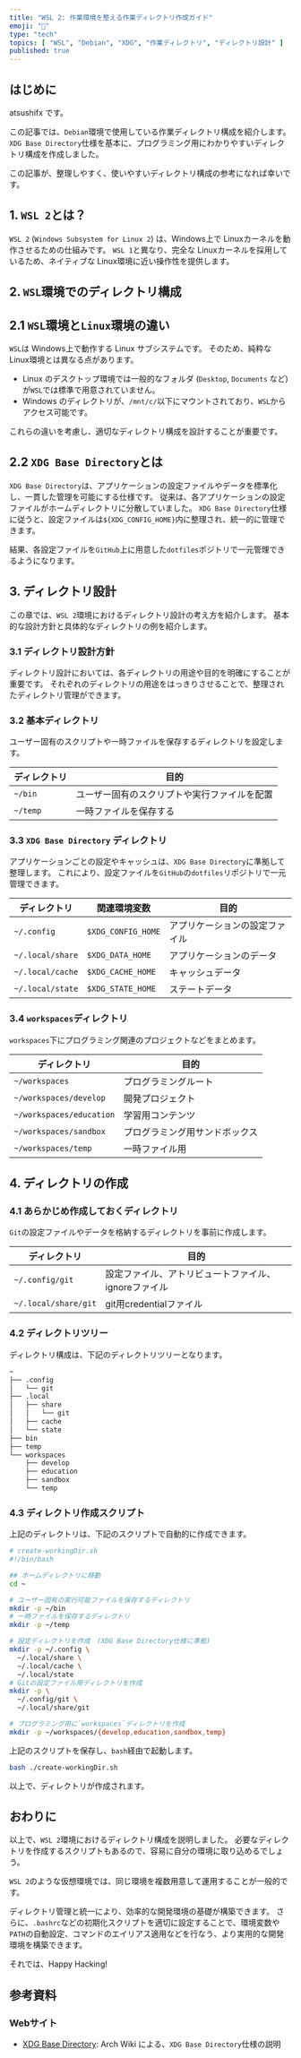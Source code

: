```yaml
---
title: "WSL 2: 作業環境を整える作業ディレクトリ作成ガイド"
emoji: "🐧"
type: "tech"
topics: [ "WSL", "Debian", "XDG", "作業ディレクトリ", "ディレクトリ設計" ]
published: true
---
```


## はじめに

atsushifx です。

この記事では、`Debian`環境で使用している作業ディレクトリ構成を紹介します。
`XDG Base Directory`仕様を基本に、プログラミング用にわかりやすいディレクトリ構成を作成しました。

この記事が、整理しやすく、使いやすいディレクトリ構成の参考になれば幸いです。

## 1. `WSL 2`とは？

`WSL 2` (`Windows Subsystem for Linux 2`) は、Windows上で Linuxカーネルを動作させるための仕組みです。
`WSL 1`と異なり、完全な Linuxカーネルを採用しているため、ネイティブな Linux環境に近い操作性を提供します。

## 2. `WSL`環境でのディレクトリ構成

## 2.1 `WSL`環境と`Linux`環境の違い

`WSL`は Windows上で動作する Linux サブシステムです。
そのため、純粋な Linux環境とは異なる点があります。

- Linux のデスクトップ環境では一般的なフォルダ (`Desktop`, `Documents` など) が`WSL`では標準で用意されていません。
- Windows のディレクトリが、`/mnt/c/`以下にマウントされており、`WSL`からアクセス可能です。

これらの違いを考慮し、適切なディレクトリ構成を設計することが重要です。

## 2.2 `XDG Base Directory`とは

`XDG Base Directory`は、アプリケーションの設定ファイルやデータを標準化し、一貫した管理を可能にする仕様です。
従来は、各アプリケーションの設定ファイルがホームディレクトリに分散していました。
`XDG Base Directory`仕様に従うと、設定ファイルは`${XDG_CONFIG_HOME}`内に整理され、統一的に管理できます。

結果、各設定ファイルを`GitHub`上に用意した`dotfiles`ポジトリで一元管理できるようになります。

## 3. ディレクトリ設計

この章では、`WSL 2`環境におけるディレクトリ設計の考え方を紹介します。
基本的な設計方針と具体的なディレクトリの例を紹介します。

### 3.1 ディレクトリ設計方針

ディレクトリ設計においては、各ディレクトリの用途や目的を明確にすることが重要です。
それぞれのディレクトリの用途をはっきりさせることで、整理されたディレクトリ管理ができます。

### 3.2 基本ディレクトリ

ユーザー固有のスクリプトや一時ファイルを保存するディレクトリを設定します。

| ディレクトリ | 目的 |
| --- | --- |
| `~/bin` | ユーザー固有のスクリプトや実行ファイルを配置 |
| `~/temp` | 一時ファイルを保存する |

### 3.3 `XDG Base Directory` ディレクトリ

アプリケーションごとの設定やキャッシュは、`XDG Base Directory`に準拠して整理します。
これにより、設定ファイルを`GitHub`の`dotfiles`リポジトリで一元管理できます。

| ディレクトリ | 関連環境変数 | 目的 |
| --- | --- | --- |
| `~/.config`      | `$XDG_CONFIG_HOME` | アプリケーションの設定ファイル |
| `~/.local/share` | `$XDG_DATA_HOME` | アプリケーションのデータ |
| `~/.local/cache` | `$XDG_CACHE_HOME` | キャッシュデータ |
| `~/.local/state` | `$XDG_STATE_HOME` | ステートデータ |

### 3.4 `workspaces`ディレクトリ

`workspaces`下にプログラミング関連のプロジェクトなどをまとめます。

| ディレクトリ | 目的 |
| --- | --- |
| `~/workspaces` | プログラミングルート |
| `~/workspaces/develop` | 開発プロジェクト |
| `~/workspaces/education` | 学習用コンテンツ |
| `~/workspaces/sandbox` | プログラミング用サンドボックス |
| `~/workspaces/temp` | 一時ファイル用 |

## 4. ディレクトリの作成

### 4.1 あらかじめ作成しておくディレクトリ

`Git`の設定ファイルやデータを格納するディレクトリを事前に作成します。

| ディレクトリ | 目的 |
| --- | --- |
| `~/.config/git` | 設定ファイル、アトリビュートファイル、ignoreファイル |
| `~/.local/share/git` | git用credentialファイル |

### 4.2 ディレクトリツリー

ディレクトリ構成は、下記のディレクトリツリーとなります。

```bash
~
├── .config
│   └── git
├── .local
│   ├── share
│   │   └── git
│   ├── cache
│   └── state
├── bin
├── temp
└── workspaces
    ├── develop
    ├── education
    ├── sandbox
    └── temp
```

### 4.3 ディレクトリ作成スクリプト

上記のディレクトリは、下記のスクリプトで自動的に作成できます。

```bash
# create-workingDir.sh
#!/bin/bash

## ホームディレクトリに移動
cd ~

# ユーザー固有の実行可能ファイルを保存するディレクトリ
mkdir -p ~/bin
# 一時ファイルを保存するディレクトリ
mkdir -p ~/temp

# 設定ディレクトリを作成　(XDG Base Directory仕様に準拠)
mkdir -p ~/.config \
  ~/.local/share \
  ~/.local/cache \
  ~/.local/state
# Gitの設定ファイル用ディレクトリを作成
mkdir -p \
  ~/.config/git \
  ~/.local/share/git

# プログラミング用に`workspaces`ディレクトリを作成
mkdir -p ~/workspaces/{develop,education,sandbox,temp}
```

上記のスクリプトを保存し、`bash`経由で起動します。

```bash
bash ./create-workingDir.sh
```

以上で、ディレクトリが作成されます。

## おわりに

以上で、`WSL 2`環境におけるディレクトリ構成を説明しました。
必要なディレクトリを作成するスクリプトもあるので、容易に自分の環境に取り込めるでしょう。

`WSL 2`のような仮想環境では、同じ環境を複数用意して運用することが一般的です。

ディレクトリ管理と統一により、効率的な開発環境の基礎が構築できます。
さらに、`.bashrc`などの初期化スクリプトを適切に設定することで、環境変数や`PATH`の自動設定、コマンドのエイリアス適用などを行なう、より実用的な開発環境を構築できます。

それでは、Happy Hacking!

## 参考資料

### Webサイト

- [XDG Base Directory](https://wiki.archlinux.jp/index.php/XDG_Base_Directory):
  Arch Wiki による、`XDG Base Directory`仕様の説明
